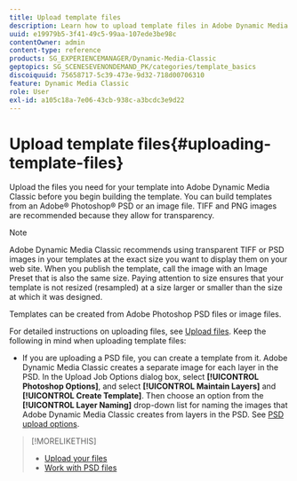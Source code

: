 ```yaml
---
title: Upload template files
description: Learn how to upload template files in Adobe Dynamic Media Classic.
uuid: e19979b5-3f41-49c5-99aa-107ede3be98c
contentOwner: admin
content-type: reference
products: SG_EXPERIENCEMANAGER/Dynamic-Media-Classic
geptopics: SG_SCENESEVENONDEMAND_PK/categories/template_basics
discoiquuid: 75658717-5c39-473e-9d32-718d00706310
feature: Dynamic Media Classic
role: User
exl-id: a105c18a-7e06-43cb-938c-a3bcdc3e9d22
---
```

# Upload template files{#uploading-template-files}

Upload the files you need for your template into Adobe Dynamic Media Classic before you begin building the template. You can build templates from an Adobe® Photoshop® PSD or an image file. TIFF and PNG images are recommended because they allow for transparency.

>[!NOTE]
>
>Adobe Dynamic Media Classic recommends using transparent TIFF or PSD images in your templates at the exact size you want to display them on your web site. When you publish the template, call the image with an Image Preset that is also the same size. Paying attention to size ensures that your template is not resized (resampled) at a size larger or smaller than the size at which it was designed.

Templates can be created from Adobe Photoshop PSD files or image files.

For detailed instructions on uploading files, see [Upload files](uploading-files.md#uploading_files). Keep the following in mind when uploading template files:

* If you are uploading a PSD file, you can create a template from it. Adobe Dynamic Media Classic creates a separate image for each layer in the PSD. In the Upload Job Options dialog box, select **[!UICONTROL Photoshop Options]**, and select **[!UICONTROL Maintain Layers]** and **[!UICONTROL Create Template]**. Then choose an option from the **[!UICONTROL Layer Naming]** drop-down list for naming the images that Adobe Dynamic Media Classic creates from layers in the PSD. 
See [PSD upload options](psd-files.md#psd_upload_options).
<!-- THERE IS NO LONGER AN IMAGE EDITING OPTIONS MENU * If you are uploading images, you can create a mask from its clipping path. This option applies to images created with image-editing applications in which a clipping path was created. In the Upload Job Options dialog box, select Image Editing Options and select the Create Mask From Clipping Path option. 
See [Image editing options at upload](image-editing-options-upload.md#image-editing-options-at-upload). -->

>[!MORELIKETHIS]
>
>* [Upload your files](uploading-files.md#uploading_your_files)
>* [Work with PSD files](psd-files.md#working_with_psd_files)
